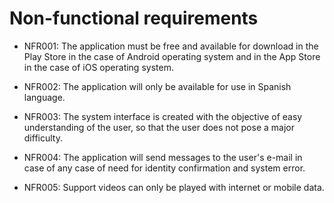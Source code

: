 # Non-functional requirements

* NFR001: The application must be free and available for download in the Play Store in the case of Android operating system and in the App Store in the case of iOS operating system.

* NFR002: The application will only be available for use in Spanish language.

* NFR003: The system interface is created with the objective of easy understanding of the user, so that the user does not pose a major difficulty.

* NFR004: The application will send messages to the user's e-mail in case of any case of need for identity confirmation and system error.

* NFR005: Support videos can only be played with internet or mobile data.

